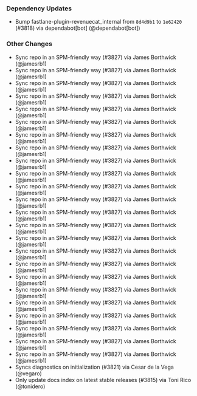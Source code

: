 ### Dependency Updates
* Bump fastlane-plugin-revenuecat_internal from `8d4d9b1` to `1e62420` (#3818) via dependabot[bot] (@dependabot[bot])
### Other Changes
* Sync repo in an SPM-friendly way (#3827) via James Borthwick (@jamesrb1)
* Sync repo in an SPM-friendly way (#3827) via James Borthwick (@jamesrb1)
* Sync repo in an SPM-friendly way (#3827) via James Borthwick (@jamesrb1)
* Sync repo in an SPM-friendly way (#3827) via James Borthwick (@jamesrb1)
* Sync repo in an SPM-friendly way (#3827) via James Borthwick (@jamesrb1)
* Sync repo in an SPM-friendly way (#3827) via James Borthwick (@jamesrb1)
* Sync repo in an SPM-friendly way (#3827) via James Borthwick (@jamesrb1)
* Sync repo in an SPM-friendly way (#3827) via James Borthwick (@jamesrb1)
* Sync repo in an SPM-friendly way (#3827) via James Borthwick (@jamesrb1)
* Sync repo in an SPM-friendly way (#3827) via James Borthwick (@jamesrb1)
* Sync repo in an SPM-friendly way (#3827) via James Borthwick (@jamesrb1)
* Sync repo in an SPM-friendly way (#3827) via James Borthwick (@jamesrb1)
* Sync repo in an SPM-friendly way (#3827) via James Borthwick (@jamesrb1)
* Sync repo in an SPM-friendly way (#3827) via James Borthwick (@jamesrb1)
* Sync repo in an SPM-friendly way (#3827) via James Borthwick (@jamesrb1)
* Sync repo in an SPM-friendly way (#3827) via James Borthwick (@jamesrb1)
* Sync repo in an SPM-friendly way (#3827) via James Borthwick (@jamesrb1)
* Sync repo in an SPM-friendly way (#3827) via James Borthwick (@jamesrb1)
* Sync repo in an SPM-friendly way (#3827) via James Borthwick (@jamesrb1)
* Sync repo in an SPM-friendly way (#3827) via James Borthwick (@jamesrb1)
* Sync repo in an SPM-friendly way (#3827) via James Borthwick (@jamesrb1)
* Sync repo in an SPM-friendly way (#3827) via James Borthwick (@jamesrb1)
* Sync repo in an SPM-friendly way (#3827) via James Borthwick (@jamesrb1)
* Sync repo in an SPM-friendly way (#3827) via James Borthwick (@jamesrb1)
* Syncs diagnostics on initialization (#3821) via Cesar de la Vega (@vegaro)
* Only update docs index on latest stable releases (#3815) via Toni Rico (@tonidero)
